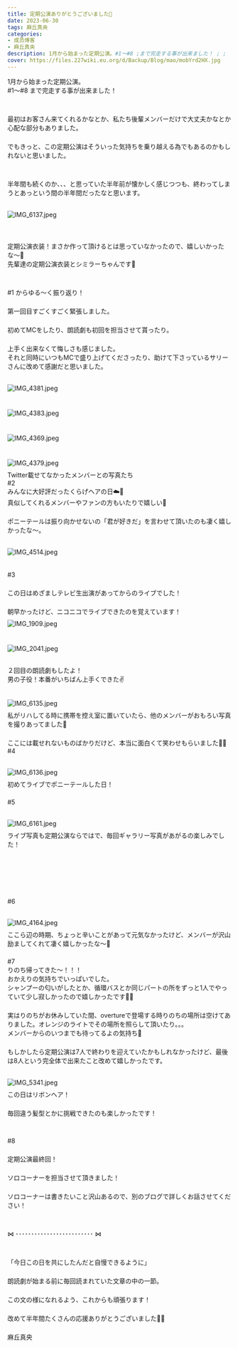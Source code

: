 ```yaml
---
title: 定期公演ありがとうございました🤍
date: 2023-06-30
tags: 麻丘真央
categories: 
- 成员博客
- 麻丘真央
description: 1月から始まった定期公演。#1〜#8 ;まで完走する事が出来ました！ ; ;  ;最初はお客さん来てくれるかなとか、私たち後輩メンバーだけで大丈夫かなとか心配な部分もありました。でもきっと、この...
cover: https://files.227wiki.eu.org/d/Backup/Blog/mao/mobYrd2HX.jpg 
---
```

<div class="blog_detail__main">
<div><p class="p1" style="margin: 0px; font-stretch: normal; line-height: normal;   -webkit-text-size-adjust: auto;"><span class="s1">1</span><span class="s2">月から始まった定期公演。</span></p><p class="p1" style="margin: 0px; font-stretch: normal; line-height: normal;   -webkit-text-size-adjust: auto;"><span class="s1">#1</span><span class="s2">〜</span><span class="s1">#8 </span><span class="s2">まで完走する事が出来ました！</span><span class="s1">    </span></p><p class="p2" style="margin: 0px; font-stretch: normal; line-height: normal; min-height: 22px;   -webkit-text-size-adjust: auto;"><span class="s1"></span><br/></p><p class="p2" style="margin: 0px; font-stretch: normal; line-height: normal; min-height: 22px;   -webkit-text-size-adjust: auto;"><span class="s1"></span><br/></p><p class="p1" style="margin: 0px; font-stretch: normal; line-height: normal;   -webkit-text-size-adjust: auto;"><span class="s2">最初はお客さん来てくれるかなとか、私たち後輩メンバーだけで大丈夫かなとか心配な部分もありました。</span></p><p class="p2" style="margin: 0px; font-stretch: normal; line-height: normal; min-height: 22px;   -webkit-text-size-adjust: auto;"><span class="s1"></span><br/></p><p class="p1" style="margin: 0px; font-stretch: normal; line-height: normal;   -webkit-text-size-adjust: auto;"><span class="s2">でもきっと、この定期公演はそういった気持ちを乗り越える為でもあるのかもしれないと思いました。</span></p><p class="p2" style="margin: 0px; font-stretch: normal; line-height: normal; min-height: 22px;   -webkit-text-size-adjust: auto;"><span class="s1"></span><br/></p><p class="p2" style="margin: 0px; font-stretch: normal; line-height: normal; min-height: 22px;   -webkit-text-size-adjust: auto;"><span class="s1"></span><br/></p><p class="p1" style="margin: 0px; font-stretch: normal; line-height: normal;   -webkit-text-size-adjust: auto;"><span class="s2">半年間も続くのか、、、と思っていた半年前が懐かしく感じつつも、終わってしまうとあっという間の半年間だったなと思います。</span></p><p class="p2" style="margin: 0px; font-stretch: normal; line-height: normal; min-height: 22px;   -webkit-text-size-adjust: auto;"><span class="s1"></span><br/></p><p class="p3" style="margin: 9px 0px 8px; font-stretch: normal; line-height: normal;   -webkit-text-size-adjust: auto;"><span class="s1"><img alt="IMG_6137.jpeg" src="https://files.227wiki.eu.org/d/Backup/Blog/mao/mobYrd2HX.jpg"/></span></p><p class="p2" style="margin: 0px; font-stretch: normal; line-height: normal; min-height: 22px;   -webkit-text-size-adjust: auto;"><span class="s1"></span><br/></p><p class="p2" style="margin: 0px; font-stretch: normal; line-height: normal; min-height: 22px;   -webkit-text-size-adjust: auto;"><span class="s1"></span><br/></p><p class="p1" style="margin: 0px; font-stretch: normal; line-height: normal;   -webkit-text-size-adjust: auto;"><span class="s2">定期公演衣装！まさか作って頂けるとは思っていなかったので、嬉しいかったな〜</span><span class="s3">🤍</span></p><p class="p1" style="margin: 0px; font-stretch: normal; line-height: normal;   -webkit-text-size-adjust: auto;"><span class="s2">先輩達の定期公演衣装とシミラーちゃんです</span><span class="s3">🌱</span></p><p class="p2" style="margin: 0px; font-stretch: normal; line-height: normal; min-height: 22px;   -webkit-text-size-adjust: auto;"><span class="s1"></span><br/></p><p class="p2" style="margin: 0px; font-stretch: normal; line-height: normal; min-height: 22px;   -webkit-text-size-adjust: auto;"><span class="s1"></span><br/></p><p class="p1" style="margin: 0px; font-stretch: normal; line-height: normal;   -webkit-text-size-adjust: auto;"><span class="s1">#1 </span><span class="s2">からゆる〜く振り返り！</span></p><p class="p2" style="margin: 0px; font-stretch: normal; line-height: normal; min-height: 22px;   -webkit-text-size-adjust: auto;"><span class="s1"></span><br/></p><p class="p1" style="margin: 0px; font-stretch: normal; line-height: normal;   -webkit-text-size-adjust: auto;"><span class="s2">第一回目すごくすごく緊張しました。</span></p><p class="p2" style="margin: 0px; font-stretch: normal; line-height: normal; min-height: 22px;   -webkit-text-size-adjust: auto;"><span class="s1"></span><br/></p><p class="p1" style="margin: 0px; font-stretch: normal; line-height: normal;   -webkit-text-size-adjust: auto;"><span class="s2">初めて</span><span class="s1">MC</span><span class="s2">をしたり、朗読劇も初回を担当させて貰ったり。</span></p><p class="p2" style="margin: 0px; font-stretch: normal; line-height: normal; min-height: 22px;   -webkit-text-size-adjust: auto;"><span class="s1"></span><br/></p><p class="p1" style="margin: 0px; font-stretch: normal; line-height: normal;   -webkit-text-size-adjust: auto;"><span class="s2">上手く出来なくて悔しさも感じました。</span></p><p class="p1" style="margin: 0px; font-stretch: normal; line-height: normal;   -webkit-text-size-adjust: auto;"><span class="s1"></span></p><p class="p1" style="margin: 0px; font-stretch: normal; line-height: normal;   -webkit-text-size-adjust: auto;"><span class="s2">それと同時にいつも</span><span class="s1">MC</span><span class="s2">で盛り上げてくださったり、助けて下さっているサリーさんに改めて感謝だと思いました。</span></p><p class="p2" style="margin: 0px; font-stretch: normal; line-height: normal; min-height: 22px;   -webkit-text-size-adjust: auto;"><span class="s2"></span><br/></p><p class="p3" style="margin: 9px 0px 8px; font-stretch: normal; line-height: normal;   -webkit-text-size-adjust: auto;"><span class="s2"><img alt="IMG_4381.jpeg" src="https://files.227wiki.eu.org/d/Backup/Blog/mao/mob6DqtH4.jpg"/></span></p><p class="p2" style="margin: 0px; font-stretch: normal; line-height: normal; min-height: 22px;   -webkit-text-size-adjust: auto;"><span class="s2"></span><br/></p><p class="p3" style="margin: 9px 0px 8px; font-stretch: normal; line-height: normal;   -webkit-text-size-adjust: auto;"><span class="s2"><img alt="IMG_4383.jpeg" src="https://files.227wiki.eu.org/d/Backup/Blog/mao/mob2Tc6GA.jpg"/></span></p><p class="p2" style="margin: 0px; font-stretch: normal; line-height: normal; min-height: 22px;   -webkit-text-size-adjust: auto;"><span class="s2"></span><br/></p><p class="p3" style="margin: 9px 0px 8px; font-stretch: normal; line-height: normal;   -webkit-text-size-adjust: auto;"><span class="s2"><img alt="IMG_4369.jpeg" src="https://files.227wiki.eu.org/d/Backup/Blog/mao/mobsdLAWB.jpg"/></span></p><p class="p2" style="margin: 0px; font-stretch: normal; line-height: normal; min-height: 22px;   -webkit-text-size-adjust: auto;"><span class="s2"></span><br/></p><p class="p1" style="margin: 0px; font-stretch: normal; line-height: normal;   -webkit-text-size-adjust: auto;"><span class="s2"></span></p><p class="p3" style="margin: 9px 0px 8px; font-stretch: normal; line-height: normal;   -webkit-text-size-adjust: auto;"><span class="s2"><img alt="IMG_4379.jpeg" src="https://files.227wiki.eu.org/d/Backup/Blog/mao/moboHGsZ3.jpg"/></span></p><p class="p1" style="margin: 0px; font-stretch: normal; line-height: normal;   -webkit-text-size-adjust: auto;">Twitter載せてなかったメンバーとの写真たち</p><p class="p1" style="margin: 0px; font-stretch: normal; line-height: normal;   -webkit-text-size-adjust: auto;"><span class="s1">#2</span></p><p class="p2" style="margin: 0px; font-stretch: normal; line-height: normal;   -webkit-text-size-adjust: auto;"><span class="s2">みんなに大好評だったくらげヘアの日</span><span class="s3">☁️🫧</span></p><p class="p2" style="margin: 0px; font-stretch: normal; line-height: normal;   -webkit-text-size-adjust: auto;"><span class="s2">真似してくれるメンバーやファンの方もいたりで嬉しい</span><span class="s3">🤍</span></p><p class="p3" style="margin: 0px; font-stretch: normal; line-height: normal; min-height: 22px;   -webkit-text-size-adjust: auto;"><span class="s1"></span><br/></p><p class="p2" style="margin: 0px; font-stretch: normal; line-height: normal;   -webkit-text-size-adjust: auto;"><span class="s2">ポニーテールは振り向かせないの「君が好きだ」を言わせて頂いたのも凄く嬉しかったな〜。</span></p><p class="p3" style="margin: 0px; font-stretch: normal; line-height: normal; min-height: 22px;   -webkit-text-size-adjust: auto;"><span class="s1"></span><br/></p><p class="p1" style="margin: 0px; font-stretch: normal; line-height: normal;   -webkit-text-size-adjust: auto;"><span class="s2"></span></p><p class="p4" style="margin: 9px 0px 8px; font-stretch: normal; line-height: normal;   -webkit-text-size-adjust: auto;"><span class="s1"><img alt="IMG_4514.jpeg" src="https://files.227wiki.eu.org/d/Backup/Blog/mao/mobuUOUeS.jpg"/></span></p><p class="p4" style="margin: 9px 0px 8px; font-stretch: normal; line-height: normal;   -webkit-text-size-adjust: auto;"><span class="s1"><br/></span></p><p class="p1" style="margin: 0px; font-stretch: normal; line-height: normal;   -webkit-text-size-adjust: auto;"><span class="s1">#3</span></p><p class="p2" style="margin: 0px; font-stretch: normal; line-height: normal; min-height: 22px;   -webkit-text-size-adjust: auto;"><span class="s1"></span><br/></p><p class="p3" style="margin: 0px; font-stretch: normal; line-height: normal;   -webkit-text-size-adjust: auto;"><span class="s2">この日はめざましテレビ生出演があってからのライブでした！</span></p><p class="p2" style="margin: 0px; font-stretch: normal; line-height: normal; min-height: 22px;   -webkit-text-size-adjust: auto;"><span class="s1"></span><br/></p><p class="p3" style="margin: 0px; font-stretch: normal; line-height: normal;   -webkit-text-size-adjust: auto;"><span class="s2">朝早かったけど、ニコニコでライブできたのを覚えています！</span></p><p class="p4" style="margin: 9px 0px 8px; font-stretch: normal; line-height: normal;   -webkit-text-size-adjust: auto;"><span class="s1"><img alt="IMG_1909.jpeg" src="https://files.227wiki.eu.org/d/Backup/Blog/mao/mobdcxWHX.jpg"/></span></p><p class="p2" style="margin: 0px; font-stretch: normal; line-height: normal; min-height: 22px;   -webkit-text-size-adjust: auto;"><span class="s1"></span><br/></p><p class="p4" style="margin: 9px 0px 8px; font-stretch: normal; line-height: normal;   -webkit-text-size-adjust: auto;"><span class="s1"><img alt="IMG_2041.jpeg" src="https://files.227wiki.eu.org/d/Backup/Blog/mao/mobwNb0J5.jpg"/></span></p><p class="p2" style="margin: 0px; font-stretch: normal; line-height: normal; min-height: 22px;   -webkit-text-size-adjust: auto;"><span class="s1"></span><br/></p><p class="p3" style="margin: 0px; font-stretch: normal; line-height: normal;   -webkit-text-size-adjust: auto;"><span class="s2">２回目の朗読劇もしたよ！</span></p><p class="p3" style="margin: 0px; font-stretch: normal; line-height: normal;   -webkit-text-size-adjust: auto;"><span class="s2">男の子役！本番がいちばん上手くできた</span><span class="s3">✌️</span></p><p class="p2" style="margin: 0px; font-stretch: normal; line-height: normal; min-height: 22px;   -webkit-text-size-adjust: auto;"><span class="s1"></span><br/></p><p class="p4" style="margin: 9px 0px 8px; font-stretch: normal; line-height: normal;   -webkit-text-size-adjust: auto;"><span class="s1"><img alt="IMG_6135.jpeg" src="https://files.227wiki.eu.org/d/Backup/Blog/mao/mobpfmHUx.jpg"/></span></p><p class="p3" style="margin: 0px; font-stretch: normal; line-height: normal;   -webkit-text-size-adjust: auto;"><span class="s2">私がリハしてる時に携帯を控え室に置いていたら、他のメンバーがおもろい写真を撮りあってました</span><span class="s3">🤣</span></p><p class="p2" style="margin: 0px; font-stretch: normal; line-height: normal; min-height: 22px;   -webkit-text-size-adjust: auto;"><span class="s1"></span><br/></p><p class="p3" style="margin: 0px; font-stretch: normal; line-height: normal;   -webkit-text-size-adjust: auto;"><span class="s2">ここには載せれないものばかりだけど、本当に面白くて笑わせもらいました</span><span class="s3">🧚‍♂️</span></p><p class="p1" style="margin: 0px; font-stretch: normal; line-height: normal;   -webkit-text-size-adjust: auto;"><span class="s1">#4 </span></p><p class="p2" style="margin: 0px; font-stretch: normal; line-height: normal; min-height: 22px;   -webkit-text-size-adjust: auto;"><span class="s1"></span><br/></p><p class="p3" style="margin: 9px 0px 8px; font-stretch: normal; line-height: normal;   -webkit-text-size-adjust: auto;"><span class="s1"><img alt="IMG_6136.jpeg" src="https://files.227wiki.eu.org/d/Backup/Blog/mao/mobMaCBUw.jpg"/></span></p><p class="p4" style="margin: 0px; font-stretch: normal; line-height: normal;   -webkit-text-size-adjust: auto;"><span class="s2">初めてライブでポニーテールした日！</span></p><p class="p2" style="margin: 0px; font-stretch: normal; line-height: normal; min-height: 22px;   -webkit-text-size-adjust: auto;"><span class="s1"></span><br/></p><p class="p1" style="margin: 0px; font-stretch: normal; line-height: normal;   -webkit-text-size-adjust: auto;"><span class="s1">#5</span></p><p class="p2" style="margin: 0px; font-stretch: normal; line-height: normal; min-height: 22px;   -webkit-text-size-adjust: auto;"><span class="s1"></span><br/></p><p class="p3" style="margin: 9px 0px 8px; font-stretch: normal; line-height: normal;   -webkit-text-size-adjust: auto;"><span class="s1"><img alt="IMG_6161.jpeg" src="https://files.227wiki.eu.org/d/Backup/Blog/mao/mobV2tYDu.jpg"/></span></p><p class="p4" style="margin: 0px; font-stretch: normal; line-height: normal;   -webkit-text-size-adjust: auto;"><span class="s2">ライブ写真も定期公演ならではで、毎回ギャラリー写真があがるの楽しみでした！</span></p><p class="p2" style="margin: 0px; font-stretch: normal; line-height: normal; min-height: 22px;   -webkit-text-size-adjust: auto;"><span class="s1"></span><br/></p><p class="p2" style="margin: 0px; font-stretch: normal; line-height: normal; min-height: 22px;   -webkit-text-size-adjust: auto;"><span class="s1"></span><br/></p><p class="p2" style="margin: 0px; font-stretch: normal; line-height: normal; min-height: 22px;   -webkit-text-size-adjust: auto;"><span class="s1"></span><br/></p><p class="p2" style="margin: 0px; font-stretch: normal; line-height: normal; min-height: 22px;   -webkit-text-size-adjust: auto;"><span class="s1"></span><br/></p><p class="p2" style="margin: 0px; font-stretch: normal; line-height: normal; min-height: 22px;   -webkit-text-size-adjust: auto;"><span class="s1"></span><br/></p><p class="p1" style="margin: 0px; font-stretch: normal; line-height: normal;   -webkit-text-size-adjust: auto;"><span class="s1">#6</span></p><p class="p2" style="margin: 0px; font-stretch: normal; line-height: normal; min-height: 22px;   -webkit-text-size-adjust: auto;"><span class="s1"></span><br/></p><p class="p3" style="margin: 9px 0px 8px; font-stretch: normal; line-height: normal;   -webkit-text-size-adjust: auto;"><span class="s1"><img alt="IMG_4164.jpeg" src="https://files.227wiki.eu.org/d/Backup/Blog/mao/mob69gHBO.jpg"/></span></p><p class="p4" style="margin: 0px; font-stretch: normal; line-height: normal;   -webkit-text-size-adjust: auto;"><span class="s2">ここら辺の時期、ちょっと辛いことがあって元気なかったけど、メンバーが沢山励ましてくれて凄く嬉しかったな〜</span><span class="s3">🥰</span></p><p class="p2" style="margin: 0px; font-stretch: normal; line-height: normal; min-height: 22px;   -webkit-text-size-adjust: auto;"><span class="s1"></span><br/></p><p class="p1" style="margin: 0px; font-stretch: normal; line-height: normal;   -webkit-text-size-adjust: auto;"><span class="s1">#7</span></p><p class="p4" style="margin: 0px; font-stretch: normal; line-height: normal;   -webkit-text-size-adjust: auto;"><span class="s2">りのち帰ってきた〜！！！</span></p><p class="p4" style="margin: 0px; font-stretch: normal; line-height: normal;   -webkit-text-size-adjust: auto;"><span class="s2">おかえりの気持ちでいっぱいでした。</span></p><p class="p4" style="margin: 0px; font-stretch: normal; line-height: normal;   -webkit-text-size-adjust: auto;"><span class="s2">シャンプーの匂いがしたとか、循環バスとか同じパートの所をずっと</span><span class="s1">1</span><span class="s2">人でやっていて少し寂しかったので嬉しかったです</span><span class="s3">🧚‍♂️</span></p><p class="p2" style="margin: 0px; font-stretch: normal; line-height: normal; min-height: 22px;   -webkit-text-size-adjust: auto;"><span class="s1"></span><br/></p><p class="p4" style="margin: 0px; font-stretch: normal; line-height: normal;   -webkit-text-size-adjust: auto;"><span class="s2">実はりのちがお休みしていた間、</span><span class="s1">overture</span><span class="s2">で登場する時りのちの場所は空けてありました。オレンジのライトでその場所を照らして頂いたり。。。</span></p><p class="p4" style="margin: 0px; font-stretch: normal; line-height: normal;   -webkit-text-size-adjust: auto;"><span class="s2">メンバーからのいつまでも待ってるよの気持ち</span><span class="s3">🍊</span></p><p class="p2" style="margin: 0px; font-stretch: normal; line-height: normal; min-height: 22px;   -webkit-text-size-adjust: auto;"><span class="s1"></span><br/></p><p class="p4" style="margin: 0px; font-stretch: normal; line-height: normal;   -webkit-text-size-adjust: auto;"><span class="s2">もしかしたら定期公演は</span><span class="s1">7</span><span class="s2">人で終わりを迎えていたかもしれなかったけど、最後は</span><span class="s1">8</span><span class="s2">人という完全体で出来たこと改めて嬉しかったです。</span></p><p class="p2" style="margin: 0px; font-stretch: normal; line-height: normal; min-height: 22px;   -webkit-text-size-adjust: auto;"><span class="s1"></span><br/></p><p class="p3" style="margin: 9px 0px 8px; font-stretch: normal; line-height: normal;   -webkit-text-size-adjust: auto;"><span class="s1"><img alt="IMG_5341.jpeg" src="https://files.227wiki.eu.org/d/Backup/Blog/mao/mob1kOM0t.jpg"/></span></p><p class="p4" style="margin: 0px; font-stretch: normal; line-height: normal;   -webkit-text-size-adjust: auto;"><span class="s2">この日はリボンヘア！</span></p><p class="p2" style="margin: 0px; font-stretch: normal; line-height: normal; min-height: 22px;   -webkit-text-size-adjust: auto;"><span class="s1"></span><br/></p><p class="p4" style="margin: 0px; font-stretch: normal; line-height: normal;   -webkit-text-size-adjust: auto;"><span class="s2">毎回違う髪型とかに挑戦できたのも楽しかったです！</span></p><p class="p2" style="margin: 0px; font-stretch: normal; line-height: normal; min-height: 22px;   -webkit-text-size-adjust: auto;"><span class="s1"></span><br/></p><p class="p2" style="margin: 0px; font-stretch: normal; line-height: normal; min-height: 22px;   -webkit-text-size-adjust: auto;"><span class="s1"></span><br/></p><p class="p1" style="margin: 0px; font-stretch: normal; line-height: normal;   -webkit-text-size-adjust: auto;"><span class="s1">#8</span></p><p class="p2" style="margin: 0px; font-stretch: normal; line-height: normal; min-height: 22px;   -webkit-text-size-adjust: auto;"><span class="s1"></span><br/></p><p class="p4" style="margin: 0px; font-stretch: normal; line-height: normal;   -webkit-text-size-adjust: auto;"><span class="s2">定期公演最終回！</span></p><p class="p2" style="margin: 0px; font-stretch: normal; line-height: normal; min-height: 22px;   -webkit-text-size-adjust: auto;"><span class="s1"></span><br/></p><p class="p4" style="margin: 0px; font-stretch: normal; line-height: normal;   -webkit-text-size-adjust: auto;"><span class="s2">ソロコーナーを担当させて頂きました！</span></p><p class="p2" style="margin: 0px; font-stretch: normal; line-height: normal; min-height: 22px;   -webkit-text-size-adjust: auto;"><span class="s1"></span><br/></p><p class="p4" style="margin: 0px; font-stretch: normal; line-height: normal;   -webkit-text-size-adjust: auto;"><span class="s2">ソロコーナーは書きたいこと沢山あるので、別のブログで詳しくお話させてください！</span></p><p class="p2" style="margin: 0px; font-stretch: normal; line-height: normal; min-height: 22px;   -webkit-text-size-adjust: auto;"><span class="s1"></span><br/></p><p class="p2" style="margin: 0px; font-stretch: normal; line-height: normal; min-height: 22px;   -webkit-text-size-adjust: auto;"><span class="s1"></span><br/></p><p class="p4" style="margin: 0px; font-stretch: normal; line-height: normal;   -webkit-text-size-adjust: auto;"><span class="s4" style='font-family: "Apple Symbols";'>⋈</span><span class="s1"> </span><span class="s2">･････････････････････････</span><span class="s1"> </span><span class="s4" style='font-family: "Apple Symbols";'>⋈</span></p><p class="p2" style="margin: 0px; font-stretch: normal; line-height: normal; min-height: 22px;   -webkit-text-size-adjust: auto;"><span class="s1"></span><br/></p><p class="p2" style="margin: 0px; font-stretch: normal; line-height: normal; min-height: 22px;   -webkit-text-size-adjust: auto;"><span class="s1"></span><br/></p><p class="p4" style="margin: 0px; font-stretch: normal; line-height: normal;   -webkit-text-size-adjust: auto;"><span class="s2">「今日この日を共にしたんだと自慢できるように」</span></p><p class="p2" style="margin: 0px; font-stretch: normal; line-height: normal; min-height: 22px;   -webkit-text-size-adjust: auto;"><span class="s1"></span><br/></p><p class="p4" style="margin: 0px; font-stretch: normal; line-height: normal;   -webkit-text-size-adjust: auto;"><span class="s2">朗読劇が始まる前に毎回読まれていた文章の中の一節。</span></p><p class="p2" style="margin: 0px; font-stretch: normal; line-height: normal; min-height: 22px;   -webkit-text-size-adjust: auto;"><span class="s1"></span><br/></p><p class="p4" style="margin: 0px; font-stretch: normal; line-height: normal;   -webkit-text-size-adjust: auto;"><span class="s2">この文の様になれるよう、これからも頑張ります！</span></p><p class="p2" style="margin: 0px; font-stretch: normal; line-height: normal; min-height: 22px;   -webkit-text-size-adjust: auto;"><span class="s1"></span><br/></p><p class="p4" style="margin: 0px; font-stretch: normal; line-height: normal;   -webkit-text-size-adjust: auto;"><span class="s2">改めて半年間たくさんの応援ありがとうございました</span><span class="s3">🧚‍♂️</span></p><p class="p2" style="margin: 0px; font-stretch: normal; line-height: normal; min-height: 22px;   -webkit-text-size-adjust: auto;"><span class="s1"></span><br/></p><p class="p4" style="margin: 0px; font-stretch: normal; line-height: normal;   -webkit-text-size-adjust: auto;"><span class="s2">麻丘真央</span></p></div>
<!--twitter-->

<!--//twitter-->
</div>